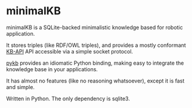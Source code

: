 minimalKB
=========

minimalKB is a SQLite-backed minimalistic knowledge based for robotic
application.

It stores triples (like RDF/OWL triples), and provides a mostly conformant
[KB-API](http://homepages.laas.fr/slemaign/wiki/doku.php?id=kb_api_robotics) API accessible via a simple socket protocol.

[pykb](https://github.com/severin-lemaignan/pykb) provides an idiomatic Python binding, making easy to
integrate the knowledge base in your applications.

It has almost no features (like no reasoning whatsoever), except it is fast and
simple.

Written in Python. The only dependency is sqlite3.

